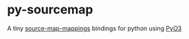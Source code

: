 # py-sourcemap

A tiny [source-map-mappings](https://github.com/fitzgen/source-map-mappings) bindings for python using [PyO3](https://github.com/PyO3/pyo3)
